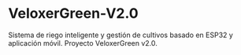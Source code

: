 # VeloxerGreen-V2.0
Sistema de riego inteligente y gestión de cultivos basado en ESP32 y aplicación móvil. Proyecto VeloxerGreen v2.0.

